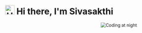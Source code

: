 <h1 align="center">
  <img src="https://media.giphy.com/media/hvRJCLFzcasrR4ia7z/giphy.gif" alt="Hello" height=30 width=30/>
  Hi there, I'm Sivasakthi
</h1>

<img src="[https://github.com/madhan9865/madhan9865/blob/main/assets/coding.gif](https://github.com/sivasakthiqatester18207/sivasakthiqatester18207/blob/main/GIT%20PROFILE.fig)" alt="Coding at night" align="right" />
